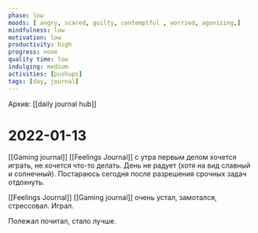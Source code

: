 ```yaml
---
phase: low
moods: [ angry, scared, guilty, contemptful , worried, agonizing,]
mindfulness: low
motivation: low
productivity: high
progress: none
quality time: low
indulging: medium
activities: [pushups]
tags: [day, journal]
---
```

Архив: [[daily journal hub]]
# 2022-01-13
[[Gaming journal]] [[Feelings Journal]] с утра первым делом хочется играть, не хочется что-то делать. День не радует (хотя на вид славный и солнечный). Постараюсь сегодня после разрешения срочных задач отдохнуть.

[[Feelings Journal]] [[Gaming journal]] очень устал, замотался, стрессовал. Играл. 

Полежал почитал, стало лучше.